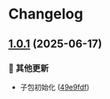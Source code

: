 # Changelog

## [1.0.1](https://github.com/CandriaJS/core-lib/compare/from-data-v1.0.0...from-data-v1.0.1) (2025-06-17)


### 🔧 其他更新

* 子包初始化 ([49e9fdf](https://github.com/CandriaJS/core-lib/commit/49e9fdf2190924bf668ce412f37b6c3ec5b015fc))
